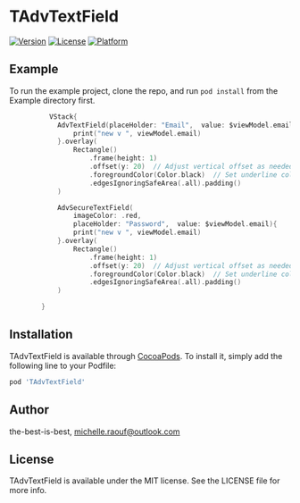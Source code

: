 # TAdvTextField
<!-- 
[![CI Status](https://img.shields.io/travis/the-best-is-best/TAdvTextField.svg?style=flat)](https://travis-ci.org/the-best-is-best/TAdvTextField) -->
[![Version](https://img.shields.io/cocoapods/v/TAdvTextField.svg?style=flat)](https://cocoapods.org/pods/TAdvTextField)
[![License](https://img.shields.io/cocoapods/l/TAdvTextField.svg?style=flat)](https://cocoapods.org/pods/TAdvTextField)
[![Platform](https://img.shields.io/cocoapods/p/TAdvTextField.svg?style=flat)](https://cocoapods.org/pods/TAdvTextField)

## Example

To run the example project, clone the repo, and run `pod install` from the Example directory first.

```swift
          VStack{
            AdvTextField(placeHolder: "Email",  value: $viewModel.email){
                print("new v ", viewModel.email)
            }.overlay(
                Rectangle()
                    .frame(height: 1)
                    .offset(y: 20)  // Adjust vertical offset as needed
                    .foregroundColor(Color.black)  // Set underline color
                    .edgesIgnoringSafeArea(.all).padding()
            )

            AdvSecureTextField(
                imageColor: .red,
                placeHolder: "Password",  value: $viewModel.email){
                print("new v ", viewModel.email)
            }.overlay(
                Rectangle()
                    .frame(height: 1)
                    .offset(y: 20)  // Adjust vertical offset as needed
                    .foregroundColor(Color.black)  // Set underline color
                    .edgesIgnoringSafeArea(.all).padding()
            )

        }

 ```
## Installation

TAdvTextField is available through [CocoaPods](https://cocoapods.org). To install
it, simply add the following line to your Podfile:

```ruby
pod 'TAdvTextField'
```

## Author

   the-best-is-best, michelle.raouf@outlook.com

## License

TAdvTextField is available under the MIT license. See the LICENSE file for more info.
